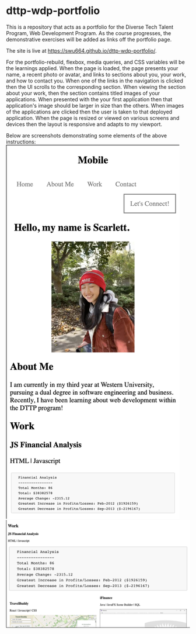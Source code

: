 # dttp-wdp-portfolio
This is a repository that acts as a portfolio for the Diverse Tech Talent Program, Web Development Program.
As the course progresses, the demonstrative exercises will be added as links off the portfolio page.

The site is live at https://swu664.github.io/dttp-wdp-portfolio/.

For the portfolio-rebuild, flexbox, media queries, and CSS variables will be the learnings applied.
    When the page is loaded, the page presents your name, a recent photo or avatar, and
    links to sections about you, your work, and how to contact you.
    When one of the links in the navigation is clicked then the UI scrolls to the corresponding section.
    When viewing the section about your work, then the section contains titled images of your applications.
    When presented with the your first application then that application's image should be larger in size than the others.
    When images of the applications are clicked then the user is taken to that deployed application.
    When the page is resized or viewed on various screens and devices then the layout is responsive and adapts to my viewport.

Below are screenshots demonstrating some elements of the above instructions:
    ![Mobile verision](images/screenshot1.png)
    ![Laptop verision](images/screenshot2.png)